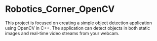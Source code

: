 # Robotics_Corner_OpenCV
This project is focused on creating a simple object detection application using OpenCV in C++. The application can detect objects in both static images and real-time video streams from your webcam.
